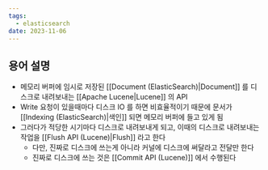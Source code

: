 ```yaml
---
tags:
  - elasticsearch
date: 2023-11-06
---
```

## 용어 설명

- 메모리 버퍼에 임시로 저장된 [[Document (ElasticSearch)|Document]] 를 디스크로 내려보내는 [[Apache Lucene|Lucene]] 의 API
- Write 요청이 있을때마다 디스크 IO 를 하면 비효율적이기 때문에 문서가 [[Indexing (ElasticSearch)|색인]] 되면 메모리 버퍼에 들고 있게 됨
- 그러다가 적당한 시기마다 디스크로 내려보내게 되고, 이때의 디스크로 내려보내는 작업을 [[Flush API (Lucene)|Flush]] 라고 한다
	- 다만, 진짜로 디스크에 쓰는게 아니라 커널에 디스크에 써달라고 전달만 한다
	- 진짜로 디스크에 쓰는 것은 [[Commit API (Lucene)]] 에서 수행된다